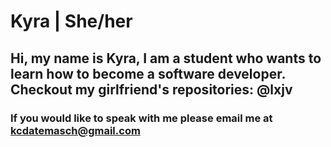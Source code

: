 # Kyra | She/her
## Hi, my name is Kyra, I am a student who wants to learn how to become a software developer. Checkout my girlfriend's repositories: @lxjv
### If you would like to speak with me please email me at kcdatemasch@gmail.com

